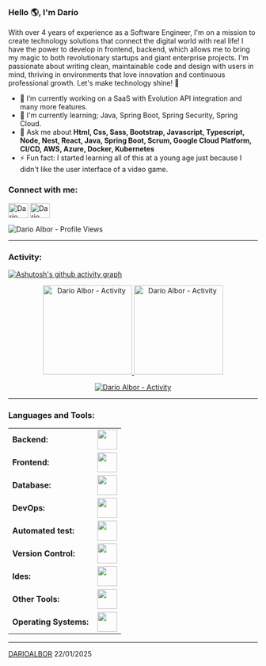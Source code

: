 <link rel="stylesheet" type='text/css' href="https://cdn.jsdelivr.net/gh/devicons/devicon@latest/devicon.min.css" />

### Hello 🌎, I'm Darío

With over 4 years of experience as a Software Engineer, I'm on a mission to create technology solutions that connect the digital world with real life! I have the power to develop in frontend, backend, which allows me to bring my magic to both revolutionary startups and giant enterprise projects. I'm passionate about writing clean, maintainable code and design with users in mind, thriving in environments that love innovation and continuous professional growth. Let's make technology shine! 🚀


  - 🔭 I’m currently working on a SaaS with Evolution API integration and many more features.
  - 🌱 I'm currently learning; Java, Spring Boot, Spring Security, Spring Cloud.
  - 💬 Ask me about **Html, Css, Sass, Bootstrap, Javascript, Typescript, Node, Nest, React, Java, Spring Boot, Scrum, Google Cloud Platform, CI/CD, AWS, Azure, Docker, Kubernetes**
  - ⚡ Fun fact: I started learning all of this at a young age just because I didn't like the user interface of a video game.

<h3 align="left">Connect with me:</h3>
<p align="left">
<a href="https://www.linkedin.com/in/albordario/" target="blank"><img align="center" src="https://skillicons.dev/icons?i=linkedin" alt="Dario Albor - LinkedIn" height="30" width="40" /></a>
<a href="https://darioalbor.netlify.app/" target="blank"><img align="center" src="https://skillicons.dev/icons?i=react" alt="Dario Albor - Website" height="30" width="40" /></a>
</p>

<p align="left"> <img src="https://komarev.com/ghpvc/?username=darioalbor&label=Profile%20views&color=0e75b6&style=flat" alt="Dario Albor - Profile Views" /> </p>

------
<h3 align="left">Activity:</h3>

[![Ashutosh's github activity graph](https://github-readme-activity-graph.vercel.app/graph?username=darioalbor&bg_color=262626&color=ffffff&line=193f7b&point=8894d3&area=true&hide_border=true)](https://github.com/ashutosh00710/github-readme-activity-graph)

<div align="center">
  <a href="https://github.com/darioalbor">
    <img height="180em" src="https://github-readme-stats.vercel.app/api/top-langs?username=darioalbor&show_icons=true&locale=en&layout=compact&theme=tokyonight" alt="Darío Albor - Activity"/>
    <img height="180em" src="https://github-readme-stats.vercel.app/api?username=darioalbor&show_icons=true&locale=en&layout=compact&theme=tokyonight" alt="Darío Albor - Activity"/>
  </a>
</div>
<p align="center">
  <a href="https://github.com/darioalbor">
    <img src="https://github-readme-streak-stats.herokuapp.com/?user=darioalbor&&theme=tokyonight" alt="Darío Albor - Activity" />
  </a>
</p>

------
<h3 align="left">Languages and Tools:</h3>
<table>
    <tr>
        <td style="font-weight: bold; padding-right: 10px; vertical-align: center; border: none;">Backend:</td>
        <td><img height="40" src="https://skillicons.dev/icons?i=ts,nestjs,nodejs,express,vite,java,spring,python,fastapi,flask"/></td>
    </tr>
    <tr>
        <td style="font-weight: bold; padding-right: 10px; vertical-align: center;">Frontend:</td>
        <td><img height="40" src="https://skillicons.dev/icons?i=vue,vuetify,react,mui,redux,chakraui,bootstrap,html,css,sass,js,ts,figma"/></td>
    </tr>
    <tr>
        <td style="font-weight: bold; padding-right: 10px; vertical-align: center; border: none;">Database:</td>
        <td><img height="40" src="https://skillicons.dev/icons?i=mysql,postgresql,mongodb,redis"/></td>
    </tr>
    <tr>
        <td style="font-weight: bold; padding-right: 10px; vertical-align: center; border: none;">DevOps:</td>
        <td><img height="40" src="https://skillicons.dev/icons?i=docker,kubernetes,gcp,terraform,jenkins,githubactions,gitlarun"/></td>
    </tr>
    <tr>
        <td style="font-weight: bold; padding-right: 10px; vertical-align: center; border: none;">Automated test:</td>
        <td><img height="40" src="https://skillicons.dev/icons?i=selenium,jest,pytest"/></td>
    </tr>
    <tr>
        <td style="font-weight: bold; padding-right: 10px; vertical-align: center; border: none;">Version Control:</td>
        <td><img height="40" src="https://skillicons.dev/icons?i=git,github,gitlab,bitbucket"/></td>
    </tr>
    <tr>
        <td style="font-weight: bold; padding-right: 10px; vertical-align: center; border: none;">Ides:</td>
        <td><img height="40" src="https://skillicons.dev/icons?i=vscode,eclipse,visualstudio,webstorm,sublime"/></td>
    </tr>
    <tr>
        <td style="font-weight: bold; padding-right: 10px; vertical-align: center; border: none;">Other Tools:</td>
        <td><img height="40" src="https://skillicons.dev/icons?i=rabbitmq,grafana,bash"/></td>
    </tr>
    <tr>
        <td style="font-weight: bold; padding-right: 10px; vertical-align: center; border: none;">Operating Systems:</td>
        <td><img height="40" src="https://skillicons.dev/icons?i=windows,ubuntu,debian,alpine"/></td>
    </tr>
</table>

------
[DARIOALBOR](https://github.com/darioalbor)
22/01/2025
